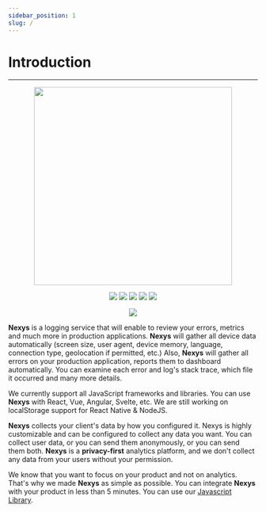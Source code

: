 ```yaml
---
sidebar_position: 1
slug: /
---
```


# Introduction

---

<p align="center">
  <img src="https://imgur.com/DxcGlDs.png" width="400" />
</p>
<p align="center">
  <span>
    <img src="https://img.shields.io/badge/TypeScript-007ACC?style=for-the-badge&logo=typescript&logoColor=white" />
    <img src="https://img.shields.io/badge/React-20232A?style=for-the-badge&logo=react&logoColor=61DAFB" />
    <img src="https://img.shields.io/badge/next.js-000000?style=for-the-badge&logo=nextdotjs&logoColor=white" />
    <img src="https://img.shields.io/badge/Node.js-339933?style=for-the-badge&logo=nodedotjs&logoColor=white" />
    <img src="https://img.shields.io/badge/License-Apache_2.0-blue.svg" />
  </span>
</p>

<p align="center">
  <a href="https://www.npmjs.com/package/nexys">
    <img src="https://nodei.co/npm/nexys.png?downloads=true" align="center" />
  </a>
</p>

**Nexys** is a logging service that will enable to review your errors, metrics and much more in production applications.
**Nexys** will gather all device data automatically (screen size, user agent, device memory, language, connection type, geolocation if permitted, etc.)
Also, **Nexys** will gather all errors on your production application, reports them to dashboard automatically.
You can examine each error and log's stack trace, which file it occurred and many more details.

We currently support all JavaScript frameworks and libraries. You can use **Nexys** with React, Vue, Angular, Svelte, etc. We are still working on localStorage support for React Native & NodeJS.

**Nexys** collects your client's data by how you configured it. Nexys is highly customizable and can be configured to collect any data you want. You can collect user data, or you can send them anonymously, or you can send them both. **Nexys** is a **privacy-first** analytics platform, and we don't collect any data from your users without your permission.

We know that you want to focus on your product and not on analytics. That's why we made **Nexys** as simple as possible. You can integrate **Nexys** with your product in less than 5 minutes. You can use our [Javascript Library](/installation).
